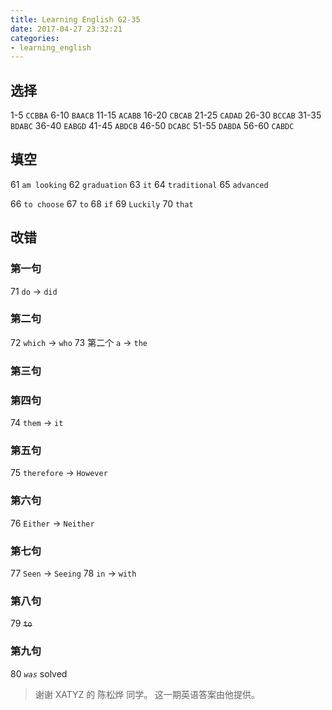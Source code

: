```yaml
---
title: Learning English G2-35
date: 2017-04-27 23:32:21
categories:
- learning_english
---
```


## 选择

1-5 `CCBBA`      6-10 `BAACB`     11-15 `ACABB`
16-20 `CBCAB`    21-25 `CADAD`    26-30 `BCCAB`
31-35 `BDABC`    36-40 `EABGD`    41-45 `ABDCB`
46-50 `DCABC`    51-55 `DABDA`    56-60 `CABDC`
<!-- more -->

## 填空

61 `am looking`
62 `graduation`
63 `it`
64 `traditional`
65 `advanced`

66 `to choose`
67 `to`
68 `if`
69 `Luckily`
70 `that`

## 改错

### 第一句

71 `do` -> `did`

### 第二句

72 `which` -> `who`
73 第二个 `a` -> `the`

### 第三句
### 第四句

74 `them` -> `it`

### 第五句

75 `therefore` -> `However`

### 第六句

76 `Either` -> `Neither`

### 第七句

77 `Seen` -> `Seeing`
78 `in` -> `with`

### 第八句

79 ~~`to`~~

### 第九句

80 *`was`* solved

> 谢谢 XATYZ 的 陈松烨 同学。
> 这一期英语答案由他提供。
